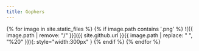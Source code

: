 ```yaml
---
title: Gophers
---
```


{% for image in site.static_files %}
{% if image.path contains '.png' %}
![{{ image.path | remove: "/" }}]({{ site.github.url }}{{ image.path | replace: " ", "%20" }}){: style="width:300px" }
{% endif %}
{% endfor %}



